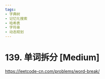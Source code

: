 ```yaml
---
tags:
- 字典树
- 记忆化搜索
- 哈希表
- 字符串
- 动态规划
---
```


# 139. 单词拆分 [Medium]

<https://leetcode-cn.com/problems/word-break/>
